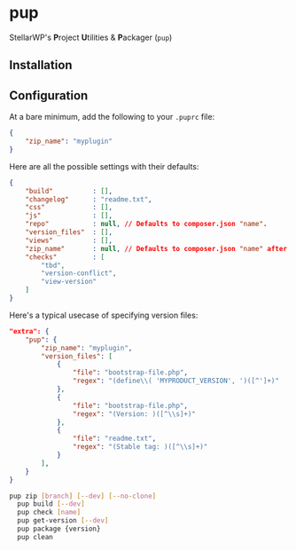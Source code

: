 # pup

StellarWP's **P**roject **U**tilities &amp; **P**ackager (`pup`)

## Installation

## Configuration

At a bare minimum, add the following to your `.puprc` file:

```json
{
    "zip_name": "myplugin"
}
```

Here are all the possible settings with their defaults:

```json
{
    "build"          : [],
    "changelog"      : "readme.txt",
    "css"            : [],
    "js"             : [],
    "repo"           : null, // Defaults to composer.json "name".
    "version_files"  : [],
    "views"          : [],
    "zip_name"       : null, // Defaults to composer.json "name" after the slash.
    "checks"         : [
        "tbd",
        "version-conflict",
        "view-version"
    ]
}
```

Here's a typical usecase of specifying version files:

```json
"extra": {
    "pup": {
        "zip_name": "myplugin",
        "version_files": [
            {
                "file": "bootstrap-file.php",
                "regex": "(define\\( 'MYPRODUCT_VERSION', ')([^']+)"
            },
            {
                "file": "bootstrap-file.php",
                "regex": "(Version: )([^\\s]+)"
            },
            {
                "file": "readme.txt",
                "regex": "(Stable tag: )([^\\s]+)"
            }
        ],
    }
}
```

```bash
pup zip [branch] [--dev] [--no-clone]
  pup build [--dev]
  pup check [name]
  pup get-version [--dev]
  pup package {version}
  pup clean
``` 